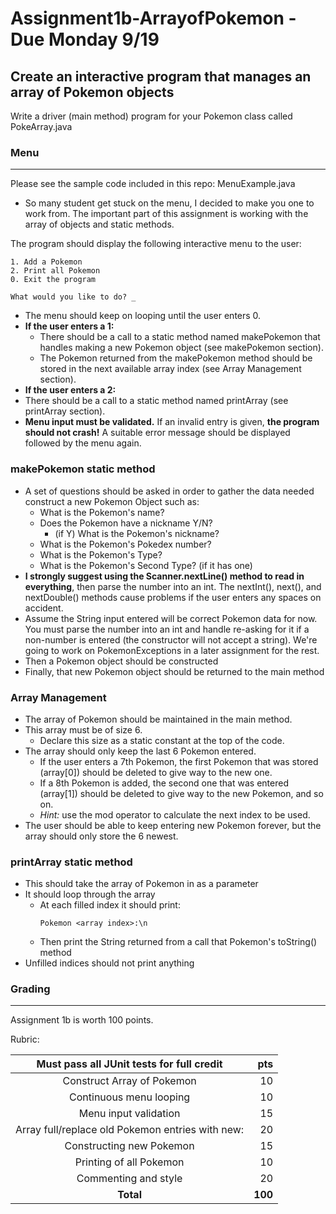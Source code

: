 # Assignment1b-ArrayofPokemon - Due Monday 9/19

Create an interactive program that manages an array of Pokemon objects
---

Write a driver (main method) program for your Pokemon class called PokeArray.java 

### Menu ###
---
Please see the sample code included in this repo: MenuExample.java
 * So many student get stuck on the menu, I decided to make you one to work from. The important part of this assignment is working with the array of objects and static methods.

The program should display the following interactive menu to the user:
```
1. Add a Pokemon
2. Print all Pokemon
0. Exit the program

What would you like to do? _
```
* The menu should keep on looping until the user enters 0. 
* **If the user enters a 1:** 
  * There should be a call to a static method named makePokemon that handles making a new Pokemon object (see makePokemon section). 
  * The Pokemon returned from the makePokemon method should be stored in the next available array index (see Array Management section). 
* **If the user enters a 2:**
 * There should be a call to a static method named printArray (see printArray section). 
* **Menu input must be validated.** If an invalid entry is given, **the program should not crash!** A suitable error message should be displayed followed by the menu again. 

### makePokemon static method
 * A set of questions should be asked in order to gather the data needed construct a new Pokemon Object such as:
    * What is the Pokemon's name?
    * Does the Pokemon have a nickname Y/N?
      * (if Y) What is the Pokemon's nickname?
    * What is the Pokemon's Pokedex number?
    * What is the Pokemon's Type?
    * What is the Pokemon's Second Type? (if it has one)
  * **I strongly suggest using the Scanner.nextLine() method to read in everything**, then parse the number into an int. The nextInt(), next(), and nextDouble() methods cause problems if the user enters any spaces on accident. 
 * Assume the String input entered will be correct Pokemon data for now. You must parse the number into an int and handle re-asking for it if a non-number is entered (the constructor will not accept a string).  We're going to work on PokemonExceptions in a later assignment for the rest.
 * Then a Pokemon object should be constructed
 * Finally, that new Pokemon object should be returned to the main method

### Array Management ###

 * The array of Pokemon should be maintained in the main method.
 * This array must be of size 6. 
   * Declare this size as a static constant at the top of the code. 
 * The array should only keep the last 6 Pokemon entered. 
   * If the user enters a 7th Pokemon, the first Pokemon that was stored (array[0]) should be deleted to give way to the new one. 
   * If a 8th Pokemon is added, the second one that was entered (array[1]) should be deleted to give way to the new Pokemon, and so on. 
   * *Hint:* use the mod operator to calculate the next index to be used.
 * The user should be able to keep entering new Pokemon forever, but the array should only store the 6 newest.


### printArray static method
* This should take the array of Pokemon in as a parameter
* It should loop through the array
  * At each filled index it should print:
    ```
    Pokemon <array index>:\n
    ```
  *  Then print the String returned from a call that Pokemon's toString() method
 * Unfilled indices should not print anything
 
### Grading
---
Assignment 1b is worth 100 points.

Rubric:

| Must pass all JUnit tests for full credit       |  pts  |
| :-----------------------------------------------: | ----:|
| Construct Array of Pokemon                      |  10   |
| Continuous menu looping                         |  10   |
| Menu input validation                           |  15   |
| Array full/replace old Pokemon entries with new: |  20   |
| Constructing new Pokemon                        |  15   |
| Printing of all Pokemon                         |  10   |
| Commenting and style                            |  20   |
| **Total** | **100** |
